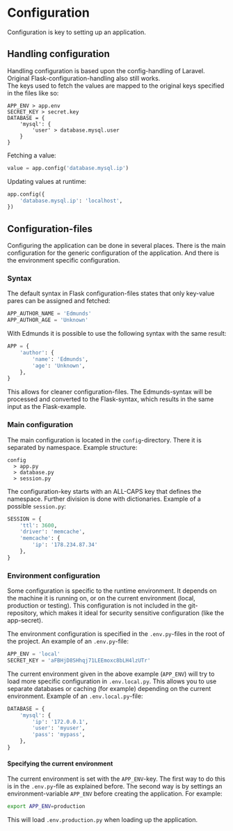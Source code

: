 
# Configuration

Configuration is key to setting up an application.


## Handling configuration

Handling configuration is based upon the config-handling of Laravel. Original Flask-configuration-handling also still works.  
The keys used to fetch the values are mapped to the original keys specified in the files like so:
```
APP_ENV > app.env
SECRET_KEY > secret.key
DATABASE = {
    'mysql': {
        'user' > database.mysql.user
    }
}
```

Fetching a value:
```python
value = app.config('database.mysql.ip')
```

Updating values at runtime:
```python
app.config({
    'database.mysql.ip': 'localhost',
})
```


## Configuration-files

Configuring the application can be done in several places. There is the main configuration for the generic configuration of the application. And there is the environment specific configuration.

### Syntax

The default syntax in Flask configuration-files states that only key-value pares can be assigned and fetched:
```python
APP_AUTHOR_NAME = 'Edmunds'
APP_AUTHOR_AGE = 'Unknown'
```
With Edmunds it is possible to use the following syntax with the same result:
```python
APP = {
    'author': {
        'name': 'Edmunds',
        'age': 'Unknown',
    },
}
```
This allows for cleaner configuration-files. The Edmunds-syntax will be processed and converted to the Flask-syntax, which results in the same input as the Flask-example.


### Main configuration

The main configuration is located in the `config`-directory. There it is separated by namespace. Example structure:
```
config
  > app.py
  > database.py
  > session.py
```
The configuration-key starts with an ALL-CAPS key that defines the namespace. Further division is done with dictionaries. Example of a possible `session.py`:
```python
SESSION = {
    'ttl': 3600,
    'driver': 'memcache',
    'memcache': {
        'ip': '178.234.87.34'
    },
}
```


### Environment configuration

Some configuration is specific to the runtime environment. It depends on the machine it is running on, or on the current environment (local, production or testing). This configuration is not included in the git-repository, which makes it ideal for security sensitive configuration (like the app-secret).

The environment configuration is specified in the `.env.py`-files in the root of the project. An example of an `.env.py`-file:
```python
APP_ENV = 'local'
SECRET_KEY = 'aFBHjD8SHhqj71LEEmoxc8bLH4lzUTr'
```

The current environment given in the above example (`APP_ENV`) will try to load more specific configuration in `.env.local.py`. This allows you to use separate databases or caching (for example) depending on the current environment. Example of an `.env.local.py`-file:
```python
DATABASE = {
    'mysql': {
        'ip': '172.0.0.1',
        'user': 'myuser',
        'pass': 'mypass',
    },
}
```

#### Specifying the current environment

The current environment is set with the `APP_ENV`-key. The first way to do this is in the `.env.py`-file as explained before. The second way is by settings an environment-variable `APP_ENV` before creating the application. For example:
```bash
export APP_ENV=production
```
This will load `.env.production.py` when loading up the application.


